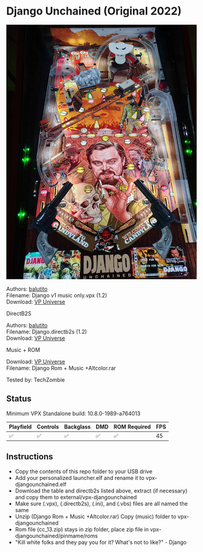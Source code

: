 # Django Unchained (Original 2022)

![Table Preview](../../images/vpx-djangounchained.jpg)

Authors: [balutito](https://vpuniverse.com/profile/36070-balutito/)  
Filename: Django v1 music only.vpx (1.2)  
Download: [VP Universe](https://vpuniverse.com/files/file/9690-django-unchained-balutito-mod/)

DirectB2S

Authors: [balutito](https://vpuniverse.com/profile/36070-balutito/)  
Filename: Django.directb2s (1.2)  
Download: [VP Universe](https://vpuniverse.com/files/file/9691-backgkass-and-b2s-for-django-unchained-balutito-mod/)

Music + ROM

Download: [VP Universe](https://vpuniverse.com/files/file/9690-django-unchained-balutito-mod/)  
Filename: Django Rom + Music +Altcolor.rar

Tested by: TechZombie

## Status 

Minimum VPX Standalone build: 10.8.0-1989-a764013

| Playfield | Controls | Backglass | DMD | ROM Required | FPS | 
|-----------|----------|-----------|-----|--------------|-----|
| :white_check_mark: | :white_check_mark: | :white_check_mark: | :white_check_mark: | :white_check_mark: | 45 |

## Instructions

- Copy the contents of this repo folder to your USB drive
- Add your personalized launcher.elf and rename it to vpx-djangounchained.elf
- Download the table and directb2s listed above, extract (if necessary) and copy them to external/vpx-djangounchained
- Make sure (.vpx), (.directb2s), (.ini), and (.vbs) files are all named the same
- Unzip (Django Rom + Music +Altcolor.rar) Copy (music) folder to vpx-djangounchained
- Rom file (cc_13.zip) stays in zip folder, place zip file in vpx-djangounchained/pinmame/roms
- "Kill white folks and they pay you for it? What's not to like?" - Django

